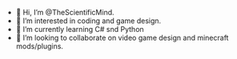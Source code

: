 - 👋 Hi, I’m @TheScientificMind.
- 👀 I’m interested in coding and game design.
- 🌱 I’m currently learning C# snd Python
- 💞️ I’m looking to collaborate on video game design and minecraft mods/plugins.
